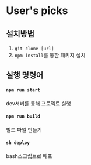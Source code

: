 # User's picks

## 설치방법
1. `git clone [url]`
2. `npm install`를 통한 패키지 설치

## 실행 명령어

#### `npm run start`
dev서버를 통해 프로젝트 실행
#### `npm run build`
빌드 파일 만들기
#### `sh deploy`
bash스크립트로 배포
